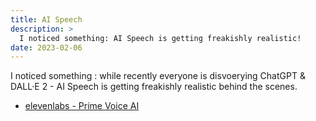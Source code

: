 ```yaml
---
title: AI Speech
description: >
  I noticed something: AI Speech is getting freakishly realistic!
date: 2023-02-06
---
```


I noticed something : while recently everyone is disvoerying ChatGPT &
DALL·E 2 - AI Speech is getting freakishly realistic behind the scenes.

- [elevenlabs - Prime Voice AI](https://beta.elevenlabs.io)